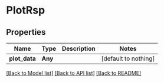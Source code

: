 # PlotRsp


## Properties
Name | Type | Description | Notes
------------ | ------------- | ------------- | -------------
**plot_data** | **Any** |  | [default to nothing]


[[Back to Model list]](../README.md#models) [[Back to API list]](../README.md#api-endpoints) [[Back to README]](../README.md)


